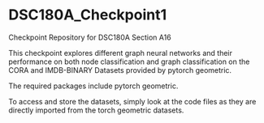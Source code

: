 # DSC180A_Checkpoint1
Checkpoint Repository for DSC180A Section A16

This checkpoint explores different graph neural networks and their performance on both node classification and graph classification on the CORA and IMDB-BINARY Datasets provided by pytorch geometric.

The required packages include pytorch geometric.

To access and store the datasets, simply look at the code files as they are directly imported from the torch geometric datasets.
